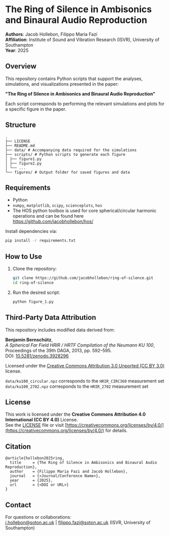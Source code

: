 # The Ring of Silence in Ambisonics and Binaural Audio Reproduction

**Authors**: Jacob Hollebon, Filippo Maria Fazi  
**Affiliation**: Institute of Sound and Vibration Research (ISVR), University of Southampton  
**Year**: 2025

## Overview

This repository contains Python scripts that support the analyses, simulations, and visualizations presented in the paper:

**"The Ring of Silence in Ambisonics and Binaural Audio Reproduction"**

Each script corresponds to performing the relevant simulations and plots for a specific figure in the paper. 

## Structure

```
.
├── LICENSE
├── README.md
├── data/ # Accompanying data required for the simulations
├── scripts/ # Python scripts to generate each figure
│ ├── figure1.py
│ ├── figure2.py
│ └── ...
└── figures/ # Output folder for saved figures and data

```

## Requirements

- Python
- `numpy`, `matplotlib`, `scipy`, `scienceplots`, `hos`
- The HOS python toolbox is used for core spherical/circular harmonic operations and can be found here https://github.com/jacobhollebon/hos/

Install dependencies via:

```bash
pip install -r requirements.txt
```

## How to Use

1. Clone the repository:
   ```bash
   git clone https://github.com/jacobhollebon/ring-of-silence.git
   cd ring-of-silence
   ```

2. Run the desired script:
   ```bash
   python figure_1.py
   ```

## Third-Party Data Attribution

This repository includes modified data derived from:

**Benjamin Bernschütz**,  
*A Spherical Far Field HRIR / HRTF Compilation of the Neumann KU 100*,  
Proceedings of the 39th DAGA, 2013, pp. 592–595.  
DOI: [10.5281/zenodo.3928296](https://doi.org/10.5281/zenodo.3928296)

Licensed under the [Creative Commons Attribution 3.0 Unported (CC BY 3.0)](https://creativecommons.org/licenses/by/3.0/) license.

`data/ku100_circular.npz` corresponds to the `HRIR_CIRC360` measurement set
`data/ku100_2702.npz` corresponds to the `HRIR_2702` measurement set


## License

This work is licensed under the **Creative Commons Attribution 4.0 International (CC BY 4.0)** License.  
See the [LICENSE](./LICENSE) file or visit [https://creativecommons.org/licenses/by/4.0/](https://creativecommons.org/licenses/by/4.0/) for details.


## Citation

```
@article{hollebon2025ring,
  title     = {The Ring of Silence in Ambisonics and Binaural Audio Reproduction},
  author    = {Filippo Maria Fazi and Jacob Hollebon},
  journal   = {<Journal/Conference Name>},
  year      = {2025},
  url       = {<DOI or URL>}
}
```

## Contact

For questions or collaborations:  
j.hollebon@soton.ac.uk | filippo.fazi@soton.ac.uk 
(ISVR, University of Southampton)
